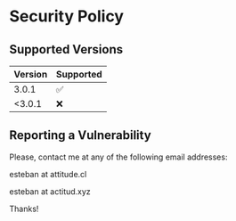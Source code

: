 # Security Policy

## Supported Versions

| Version | Supported          |
| ------- | ------------------ |
| 3.0.1  | :white_check_mark: |
| <3.0.1 | :x:                |

## Reporting a Vulnerability

Please, contact me at any of the following email addresses:

esteban at attitude.cl

esteban at actitud.xyz

Thanks!
